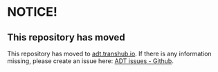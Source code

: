 # NOTICE!
## This repository has moved

This repository has moved to [adt.transhub.io](https://github.com/RuterNo/adt-docs).
If there is any information missing, please create an issue here: [ADT issues - Github](https://github.com/RuterNo/adt-doc/issues).
